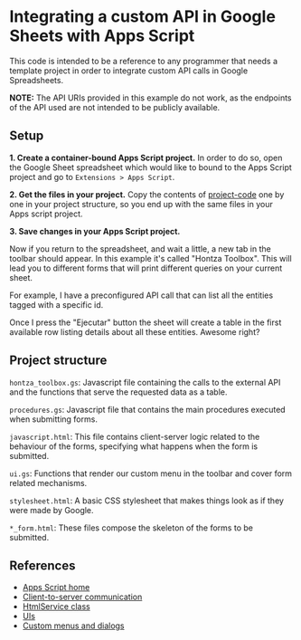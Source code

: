 # Integrating a custom API in Google Sheets with Apps Script

This code is intended to be a reference to any programmer that needs a template project in order to integrate custom API
calls in Google Spreadsheets.

**NOTE:** The API URIs provided in this example do not work, as the endpoints of the API used are not intended to be publicly available.

## Setup

**1. Create a container-bound Apps Script project.** In order to do so, open the Google Sheet spreadsheet which would
like to bound to the Apps Script project and go to `Extensions > Apps Script`.

**2. Get the files in your project.** Copy the contents of [project-code](project-code) one by one in your project
structure, so you end up with the same files in your Apps script project.

**3. Save changes in your Apps Script project.**

Now if you return to the spreadsheet, and wait a little, a new tab in the toolbar should appear. In this example it's
called "Hontza Toolbox". This will lead you to different forms that will print different queries on your current sheet.

For example, I have a preconfigured API call that can list all the entities tagged with a specific id.

Once I press the "Ejecutar" button the sheet will create a table in the first available row listing details about all
these entities. Awesome right?

## Project structure

`hontza_toolbox.gs`: Javascript file containing the calls to the external API and the functions that serve the requested
data as a table.

`procedures.gs`: Javascript file that contains the main procedures executed when submitting forms.

`javascript.html`: This file contains client-server logic related to the behaviour of the forms, specifying what happens
when the form is submitted.

`ui.gs`: Functions that render our custom menu in the toolbar and cover form related mechanisms.

`stylesheet.html`: A basic CSS stylesheet that makes things look as if they were made by Google.

`*_form.html`: These files compose the skeleton of the forms to be submitted.

## References

* [Apps Script home](https://script.google.com/home)
* [Client-to-server communication](https://developers.google.com/apps-script/guides/html/communication)
* [HtmlService class](https://developers.google.com/apps-script/reference/html/)
* [UIs](https://developers.google.com/apps-script/guides/html)
* [Custom menus and dialogs](https://developers.google.com/apps-script/guides/menus)
